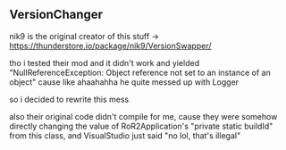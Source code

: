 ## VersionChanger

nik9 is the original creator of this stuff -> https://thunderstore.io/package/nik9/VersionSwapper/

tho i tested their mod and it didn't work and yielded "NullReferenceException: Object reference not set to an instance of an object" cause like ahaahahha he quite messed up with Logger

so i decided to rewrite this mess

also their original code didn't compile for me, cause they were somehow directly changing the value of RoR2Application's "private static buildId" from this class, and VisualStudio just said "no lol, that's illegal"
